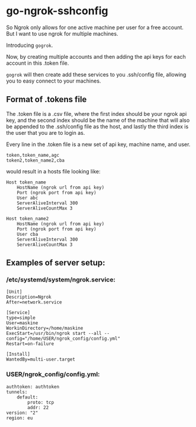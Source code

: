 # go-ngrok-sshconfig
So Ngrok only allows for one active machine per user for a free account.
But I want to use ngrok for multiple machines.

Introducing `gogrok`.

Now, by creating multiple accounts and then adding the api keys for each account in this .token file.

`gogrok` will then create add these services to you .ssh/config file, allowing you to easy connect to your machines.


## Format of .tokens file

The .token file is a .csv file, where the first index should be your ngrok api key, and the second index should be the name of the machine that will also be appended to the .ssh/config file as the host, and lastly the third index is the user that you are to login as.

Every line in the .token file is a new set of api key, machine name, and user.

```
token,token_name,agc
token2,token_name2,cba

```

would result in a hosts file looking like:


```
Host token_name
    HostName (ngrok url from api key)
    Port (ngrok port from api key)
    User abc
    ServerAliveInterval 300
    ServerAliveCountMax 3

Host token_name2
    HostName (ngrok url from api key)
    Port (ngrok port from api key)
    User cba
    ServerAliveInterval 300
    ServerAliveCountMax 3
```


## Examples of server setup:

### /etc/systemd/system/ngrok.service:
```
[Unit]
Description=Ngrok
After=network.service

[Service]
type=simple
User=maskine
WorkinDirectory=/home/maskine
ExecStart=/usr/bin/ngrok start --all --config="/home/USER/ngrok_config/config.yml"
Restart=on-failure

[Install]
WantedBy=multi-user.target
```

### USER/ngrok_config/config.yml:
```
authtoken: authtoken
tunnels:
    default:
        proto: tcp
        addr: 22
version: "2"
region: eu
```
